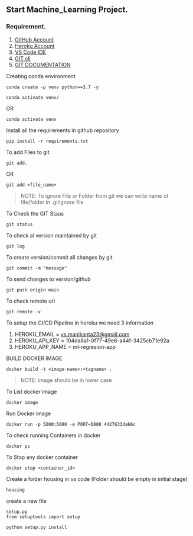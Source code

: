 ## Start Machine_Learning Project.

### Requirement.

1. [GitHub Account](https://github.com/)
2. [Heroku Account](https://id.heroku.com/login)
3. [VS Code IDE](https://code.visualstudio.com/download)
4. [GIT cli](https://git-scm.com/downloads)
5. [GIT DOCUMENTATION](https://git-scm.com/doc)

Creating conda environment
```
conda create -p venv python==3.7 -y
```


```
conda activate venv/
```
OR
```
conda activate venv
```

Install all the requirements in github repository
```
pip install -r requirements.txt
```


To add Files to git
```
git add.
```


OR
```
git add <file_name>
```

> NOTE: To ignore File or Folder from git we can write name of file/folder in .gitignore file

To Check the GIT Staus 
```
git status
```
To check al version maintained by git
```
git log
```

To create version/commit all changes by git
```
git commit -m "message"
```

To send changes to version/github
```
git push origin main
```

To check remote url
```
git remote -v
```

To setup the CI/CD Pipeline in heroku we need 3 information

1. HEROKU_EMAIL = vs.manikanta23@gmail.com
2. HEROKU_API_KEY = 104da8a1-0f77-49e6-a44f-3425cb71e92a
3. HEROKU_APP_NAME = ml-regresion-app


BUILD DOCKER IMAGE
```
docker build -t <image-name>:<tagname> .
```
> NOTE: image should be in lower case

To List docker image
```
docker image
```

Run Docker image
```
docker run -p 5000:5000 -e PORT=5000 4427633da66c
```

To check running Containers in docker
```
docker ps
```

To Stop any docker container
```
docker stop <container_id>
```


Create a folder housing in vs code (Folder should be empty in initial stage)
```
housing
```

create a new file 
```
setup.py
from setuptools import setup
```



```
python setup.py install
```